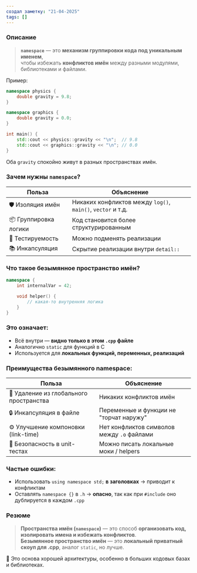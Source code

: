 ```yaml
---
создал заметку: "21-04-2025"
tags: []
---
```

### Описание
>**`namespace`** — это **механизм группировки кода под уникальным именем**,  
чтобы избежать **конфликтов имён** между разными модулями, библиотеками и файлами.

Пример:
```cpp
namespace physics {
    double gravity = 9.8;
}

namespace graphics {
    double gravity = 0.0;
}

int main() {
    std::cout << physics::gravity << "\n";  // 9.8
    std::cout << graphics::gravity << "\n"; // 0.0
}
```
Оба `gravity` спокойно живут в разных пространствах имён.

### Зачем нужны `namespace`?
|Польза|Объяснение|
|---|---|
|🛡 Изоляция имён|Никаких конфликтов между `log()`, `main()`, `vector` и т.д.|
|📦 Группировка логики|Код становится более структурированным|
|🧪 Тестируемость|Можно подменять реализации|
|📚 Инкапсуляция|Скрытие реализации внутри `detail::`|
### Что такое **безымянное пространство имён**?
```cpp
namespace {
    int internalVar = 42;

    void helper() {
        // какая-то внутренняя логика
    }
}
```
### Это означает:
- Всё внутри — **видно только в этом `.cpp` файле**
- Аналогично `static` для функций в C
- Используется для **локальных функций, переменных, реализаций**
### Преимущества **безымянного namespace**:
| Польза                                  | Объяснение                                 |
| --------------------------------------- | ------------------------------------------ |
| 🧼 Удаление из глобального пространства | Никаких конфликтов имён                    |
| 🔒 Инкапсуляция в файле                 | Переменные и функции не "торчат наружу"    |
| ⚙️ Улучшение компоновки (link-time)     | Нет конфликтов символов между `.o` файлами |
| 🧪 Безопасность в unit-тестах           | Можно писать локальные моки / helpers      |
### Частые ошибки:
- Использовать `using namespace std;` **в заголовках** → приводит к конфликтам
- Оставлять `namespace {}` в `.h` → **опасно**, так как при `#include` оно дублируется в каждом `.cpp`
### Резюме
> **Пространства имён (`namespace`)** — это способ **организовать код, изолировать имена и избежать конфликтов**.  
> **Безымянное пространство имён** — это **локальный приватный скоуп для .cpp**, аналог `static`, но лучше.

📌 Это основа хорошей архитектуры, особенно в больших кодовых базах и библиотеках.